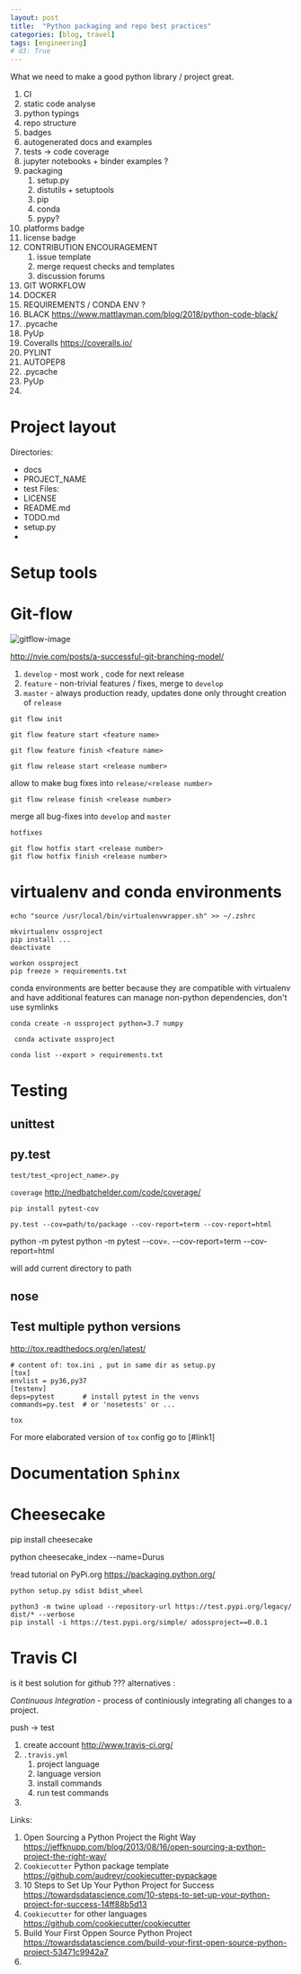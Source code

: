 ```yaml
---
layout: post
title:  "Python packaging and repo best practices"
categories: [blog, travel]
tags: [engineering]
# d3: True
---
```


What we need to make a good python library / project great. 
<!--more-->

1. CI
2. static code analyse
3. python typings
4. repo structure
5. badges
6. autogenerated docs and examples
7. tests -> code coverage 
8. jupyter notebooks + binder examples ?
9. packaging 
   1.  setup.py 
   2.  distutils + setuptools 
   3.  pip
   4.  conda 
   5.  pypy? 
10. platforms badge
11. license badge 
12. CONTRIBUTION ENCOURAGEMENT 
    1.  issue template 
    2.  merge request checks and templates
    3.  discussion forums
13. GIT WORKFLOW
14. DOCKER 
15. REQUIREMENTS / CONDA ENV ?
16. BLACK  https://www.mattlayman.com/blog/2018/python-code-black/
17. .pycache
18. PyUp
19. Coveralls https://coveralls.io/
20. PYLINT
21. AUTOPEP8 
22. .pycache
23. PyUp
24. 

# Project layout 

Directories:
- docs
- PROJECT_NAME
- test
Files:
- LICENSE
- README.md
- TODO.md
- setup.py
- 

# Setup tools 


# Git-flow 

![gitflow-image]()

http://nvie.com/posts/a-successful-git-branching-model/

1. `develop` - most work , code for next release
2. `feature` - non-trivial features / fixes, merge to `develop`
3. `master` - always production ready, updates done only throught creation of `release`

```
git flow init 
```

```
git flow feature start <feature name>
```

```
git flow feature finish <feature name>
```

```
git flow release start <release number>
```
allow to make bug fixes into `release/<release number>`

```
git flow release finish <release number>
```
merge all bug-fixes into `develop` and `master`

`hotfixes`
```
git flow hotfix start <release number>
git flow hotfix finish <release number>
```

# virtualenv  and conda environments 

```
echo "source /usr/local/bin/virtualenvwrapper.sh" >> ~/.zshrc

mkvirtualenv ossproject
pip install ...
deactivate 

workon ossproject
pip freeze > requirements.txt
```

conda environments are better because they are compatible with virtualenv and have additional features 
can manage non-python dependencies, don't use symlinks

```
conda create -n ossproject python=3.7 numpy
```

```
 conda activate ossproject
 ```

```
conda list --export > requirements.txt
```

# Testing 

## unittest

## py.test 

```
test/test_<project_name>.py

```

`coverage`  http://nedbatchelder.com/code/coverage/ 

```
pip install pytest-cov

py.test --cov=path/to/package --cov-report=term --cov-report=html
```

python -m pytest
python -m pytest --cov=. --cov-report=term --cov-report=html

will add current directory to path


## nose 


## Test multiple python versions 

http://tox.readthedocs.org/en/latest/

```
# content of: tox.ini , put in same dir as setup.py
[tox]
envlist = py36,py37
[testenv]
deps=pytest       # install pytest in the venvs
commands=py.test  # or 'nosetests' or ...
```

```
tox
```

For more elaborated version of `tox` config go to [#link1]

# Documentation `Sphinx`


# Cheesecake 


pip install cheesecake

python cheesecake_index --name=Durus

!read tutorial on PyPi.org https://packaging.python.org/

```
python setup.py sdist bdist_wheel

python3 -m twine upload --repository-url https://test.pypi.org/legacy/ dist/* --verbose
pip install -i https://test.pypi.org/simple/ adossproject==0.0.1
```

# Travis CI 

is it best solution for github ??? alternatives : 

*Continuous Integration* - process of continiously integrating all changes to a project. 

push -> test 

1. create account http://www.travis-ci.org/
2. `.travis.yml`
    1. project language
    2. language version
    3. install commands
    4. run test commands
3. 

Links:

1. Open Sourcing a Python Project the Right Way https://jeffknupp.com/blog/2013/08/16/open-sourcing-a-python-project-the-right-way/
2. `Cookiecutter` Python package template https://github.com/audreyr/cookiecutter-pypackage
3. 10 Steps to Set Up Your Python Project for Success https://towardsdatascience.com/10-steps-to-set-up-your-python-project-for-success-14ff88b5d13
4. `Cookiecutter` for other languages https://github.com/cookiecutter/cookiecutter
5. Build Your First Oppen Source Python Project https://towardsdatascience.com/build-your-first-open-source-python-project-53471c9942a7
6. 
